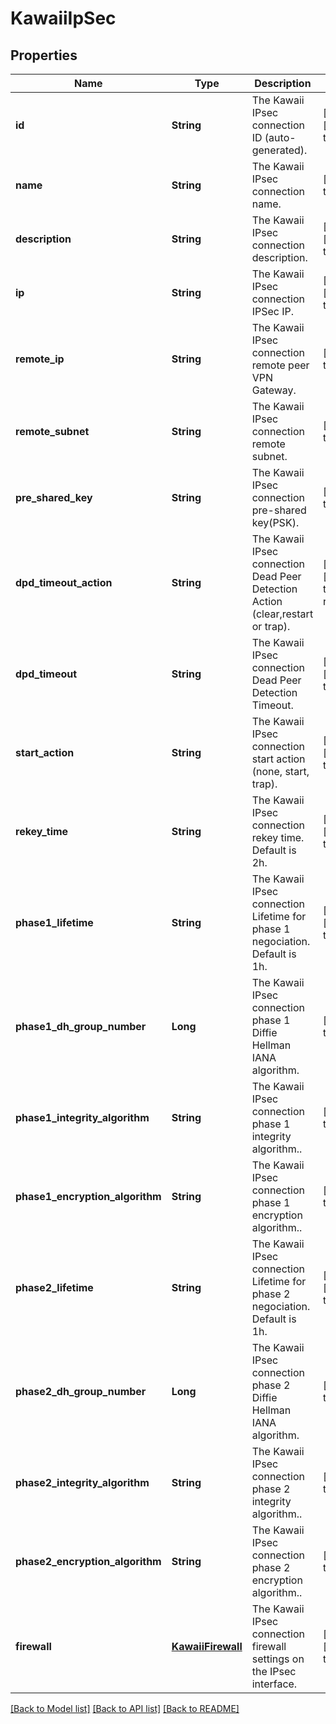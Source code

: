 # KawaiiIpSec
## Properties

| Name | Type | Description | Notes |
|------------ | ------------- | ------------- | -------------|
| **id** | **String** | The Kawaii IPsec connection ID (auto-generated). | [optional] [default to null] |
| **name** | **String** | The Kawaii IPsec connection name. | [default to null] |
| **description** | **String** | The Kawaii IPsec connection description. | [optional] [default to null] |
| **ip** | **String** | The Kawaii IPsec connection IPSec IP. | [optional] [default to null] |
| **remote\_ip** | **String** | The Kawaii IPsec connection remote peer VPN Gateway. | [default to null] |
| **remote\_subnet** | **String** | The Kawaii IPsec connection remote subnet. | [default to null] |
| **pre\_shared\_key** | **String** | The Kawaii IPsec connection pre-shared key(PSK). | [default to null] |
| **dpd\_timeout\_action** | **String** | The Kawaii IPsec connection Dead Peer Detection Action (clear,restart or trap). | [optional] [default to restart] |
| **dpd\_timeout** | **String** | The Kawaii IPsec connection Dead Peer Detection Timeout. | [optional] [default to 240s] |
| **start\_action** | **String** | The Kawaii IPsec connection start action (none, start, trap). | [optional] [default to start] |
| **rekey\_time** | **String** | The Kawaii IPsec connection rekey time. Default is 2h. | [optional] [default to 2h] |
| **phase1\_lifetime** | **String** | The Kawaii IPsec connection Lifetime for phase 1 negociation. Default is 1h. | [optional] [default to 1h] |
| **phase1\_dh\_group\_number** | **Long** | The Kawaii IPsec connection phase 1 Diffie Hellman IANA algorithm. | [default to null] |
| **phase1\_integrity\_algorithm** | **String** | The Kawaii IPsec connection phase 1 integrity algorithm.. | [default to null] |
| **phase1\_encryption\_algorithm** | **String** | The Kawaii IPsec connection phase 1 encryption algorithm.. | [default to null] |
| **phase2\_lifetime** | **String** | The Kawaii IPsec connection Lifetime for phase 2 negociation. Default is 1h. | [optional] [default to 1h] |
| **phase2\_dh\_group\_number** | **Long** | The Kawaii IPsec connection phase 2 Diffie Hellman IANA algorithm. | [default to null] |
| **phase2\_integrity\_algorithm** | **String** | The Kawaii IPsec connection phase 2 integrity algorithm.. | [default to null] |
| **phase2\_encryption\_algorithm** | **String** | The Kawaii IPsec connection phase 2 encryption algorithm.. | [default to null] |
| **firewall** | [**KawaiiFirewall**](.md) | The Kawaii IPsec connection firewall settings on the IPsec interface. | [optional] [default to null] |

[[Back to Model list]](../README.md#documentation-for-models) [[Back to API list]](../README.md#documentation-for-api-endpoints) [[Back to README]](../README.md)

